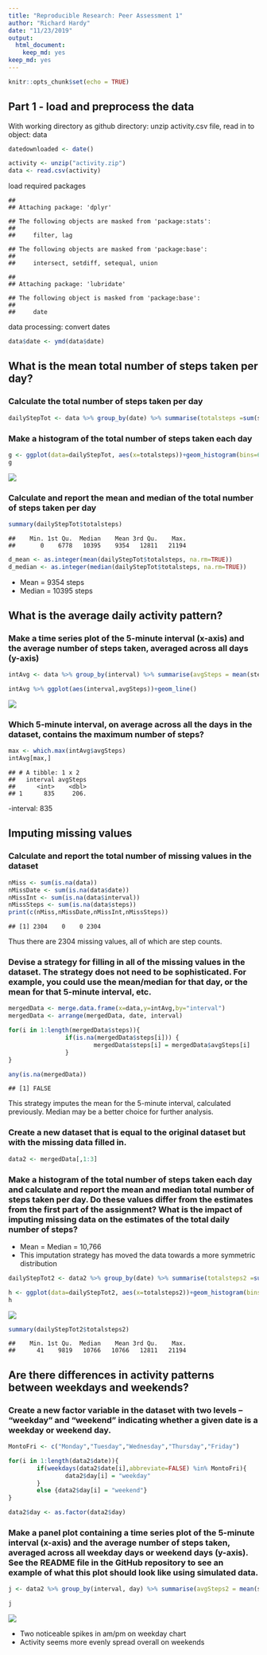 ```yaml
---
title: "Reproducible Research: Peer Assessment 1"
author: "Richard Hardy"
date: "11/23/2019"
output: 
  html_document: 
    keep_md: yes
keep_md: yes
---
```



```r
knitr::opts_chunk$set(echo = TRUE)
```

## Part 1 - load and preprocess the data

With working directory as github directory: unzip activity.csv file, read in to object: data


```r
datedownloaded <- date()

activity <- unzip("activity.zip")
data <- read.csv(activity)
```

load required packages


```
## 
## Attaching package: 'dplyr'
```

```
## The following objects are masked from 'package:stats':
## 
##     filter, lag
```

```
## The following objects are masked from 'package:base':
## 
##     intersect, setdiff, setequal, union
```

```
## 
## Attaching package: 'lubridate'
```

```
## The following object is masked from 'package:base':
## 
##     date
```

data processing: convert dates


```r
data$date <- ymd(data$date)
```


## What is the mean total number of steps taken per day?

### Calculate the total number of steps taken per day


```r
dailyStepTot <- data %>% group_by(date) %>% summarise(totalsteps =sum(steps, na.rm=TRUE))
```

### Make a histogram of the total number of steps taken each day 

```r
g <- ggplot(data=dailyStepTot, aes(x=totalsteps))+geom_histogram(bins=60)
g
```

![](PA1_template_files/figure-html/dispDailySteps-1.png)<!-- -->

### Calculate and report the mean and median of the total number of steps taken per day



```r
summary(dailyStepTot$totalsteps)
```

```
##    Min. 1st Qu.  Median    Mean 3rd Qu.    Max. 
##       0    6778   10395    9354   12811   21194
```

```r
d_mean <- as.integer(mean(dailyStepTot$totalsteps, na.rm=TRUE))
d_median <- as.integer(median(dailyStepTot$totalsteps, na.rm=TRUE))
```
- Mean = 9354 steps
- Median = 10395 steps

## What is the average daily activity pattern?

### Make a time series plot of the 5-minute interval (x-axis) and the average number of steps taken, averaged across all days (y-axis)


```r
intAvg <- data %>% group_by(interval) %>% summarise(avgSteps = mean(steps, na.rm=TRUE))

intAvg %>% ggplot(aes(interval,avgSteps))+geom_line()
```

![](PA1_template_files/figure-html/dailyPattern-1.png)<!-- -->

### Which 5-minute interval, on average across all the days in the dataset, contains the maximum number of steps?


```r
max <- which.max(intAvg$avgSteps)
intAvg[max,]
```

```
## # A tibble: 1 x 2
##   interval avgSteps
##      <int>    <dbl>
## 1      835     206.
```
-interval: 835

## Imputing missing values

### Calculate and report the total number of missing values in the dataset


```r
nMiss <- sum(is.na(data))
nMissDate <- sum(is.na(data$date))
nMissInt <- sum(is.na(data$interval))
nMissSteps <- sum(is.na(data$steps))
print(c(nMiss,nMissDate,nMissInt,nMissSteps))
```

```
## [1] 2304    0    0 2304
```
Thus there are 2304 missing values, all of which are step counts.

### Devise a strategy for filling in all of the missing values in the dataset. The strategy does not need to be sophisticated. For example, you could use the mean/median for that day, or the mean for that 5-minute interval, etc.


```r
mergedData <- merge.data.frame(x=data,y=intAvg,by="interval")
mergedData <- arrange(mergedData, date, interval)

for(i in 1:length(mergedData$steps)){ 
                if(is.na(mergedData$steps[i])) {
                        mergedData$steps[i] = mergedData$avgSteps[i]
                }
}

any(is.na(mergedData))
```

```
## [1] FALSE
```
This strategy imputes the mean for the 5-minute interval, calculated previously. Median may be a better choice for further analysis.

### Create a new dataset that is equal to the original dataset but with the missing data filled in.


```r
data2 <- mergedData[,1:3]
```

### Make a histogram of the total number of steps taken each day and calculate and report the mean and median total number of steps taken per day. Do these values differ from the estimates from the first part of the assignment? What is the impact of imputing missing data on the estimates of the total daily number of steps?

- Mean = Median = 10,766
- This imputation strategy has moved the data towards a more symmetric distribution


```r
dailyStepTot2 <- data2 %>% group_by(date) %>% summarise(totalsteps2 =sum(steps, na.rm=FALSE))

h <- ggplot(data=dailyStepTot2, aes(x=totalsteps2))+geom_histogram(bins=60)
h
```

![](PA1_template_files/figure-html/imputed-1.png)<!-- -->

```r
summary(dailyStepTot2$totalsteps2)
```

```
##    Min. 1st Qu.  Median    Mean 3rd Qu.    Max. 
##      41    9819   10766   10766   12811   21194
```


## Are there differences in activity patterns between weekdays and weekends?

### Create a new factor variable in the dataset with two levels – “weekday” and “weekend” indicating whether a given date is a weekday or weekend day.


```r
MontoFri <- c("Monday","Tuesday","Wednesday","Thursday","Friday")

for(i in 1:length(data2$date)){
        if(weekdays(data2$date[i],abbreviate=FALSE) %in% MontoFri){
                data2$day[i] = "weekday"
        }
        else {data2$day[i] = "weekend"}
}

data2$day <- as.factor(data2$day)
```

### Make a panel plot containing a time series plot of the 5-minute interval (x-axis) and the average number of steps taken, averaged across all weekday days or weekend days (y-axis). See the README file in the GitHub repository to see an example of what this plot should look like using simulated data.


```r
j <- data2 %>% group_by(interval, day) %>% summarise(avgSteps2 = mean(steps,na.rm = FALSE)) %>% ggplot(aes(interval, avgSteps2))+geom_line()+facet_grid(day~.)

j
```

![](PA1_template_files/figure-html/comparison-1.png)<!-- -->

- Two noticeable spikes in am/pm on weekday chart
- Activity seems more evenly spread overall on weekends
